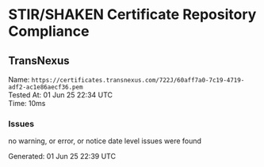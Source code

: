 # STIR/SHAKEN Certificate Repository Compliance

## TransNexus

Name: `https://certificates.transnexus.com/722J/60aff7a0-7c19-4719-adf2-ac1e86aecf36.pem`\
Tested At: 01 Jun 25 22:34 UTC\
Time: 10ms

### Issues

no warning, or error, or notice date level issues were found

Generated: 01 Jun 25 22:39 UTC